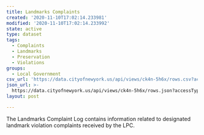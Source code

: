 ```yaml
---
title: Landmarks Complaints
created: '2020-11-10T17:02:14.233981'
modified: '2020-11-10T17:02:14.233992'
state: active
type: dataset
tags:
  - Complaints
  - Landmarks
  - Preservation
  - Violations
groups:
  - Local Government
csv_url: 'https://data.cityofnewyork.us/api/views/ck4n-5h6x/rows.csv?accessType=DOWNLOAD'
json_url: >-
  https://data.cityofnewyork.us/api/views/ck4n-5h6x/rows.json?accessType=DOWNLOAD
layout: post

---
```

The Landmarks Complaint Log contains information related to designated landmark violation complaints received by the LPC.
